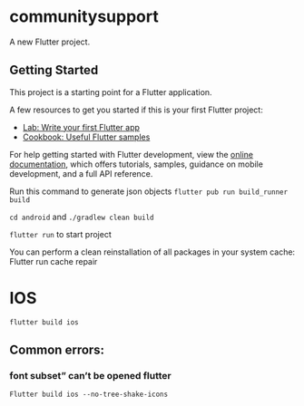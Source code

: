 # communitysupport

A new Flutter project.

## Getting Started

This project is a starting point for a Flutter application.

A few resources to get you started if this is your first Flutter project:

- [Lab: Write your first Flutter app](https://docs.flutter.dev/get-started/codelab)
- [Cookbook: Useful Flutter samples](https://docs.flutter.dev/cookbook)

For help getting started with Flutter development, view the
[online documentation](https://docs.flutter.dev/), which offers tutorials,
samples, guidance on mobile development, and a full API reference.

Run this command to generate json objects
`flutter pub run build_runner build`

`cd android` and `./gradlew clean build`

`flutter run` to start project

You can perform a clean reinstallation of all packages in your system cache:
Flutter run cache repair

# IOS

`flutter build ios`

## Common errors:

### font subset” can’t be opened flutter

`Flutter build ios --no-tree-shake-icons`
